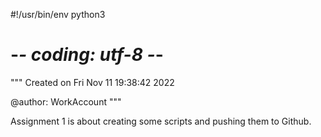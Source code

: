 #!/usr/bin/env python3
# -*- coding: utf-8 -*-
"""
Created on Fri Nov 11 19:38:42 2022

@author: WorkAccount
"""

Assignment 1 is about creating some scripts and pushing them to Github.